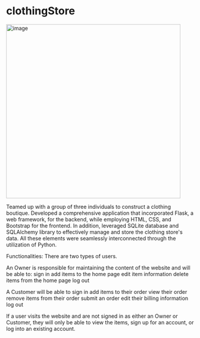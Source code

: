 # clothingStore
<img width="468" alt="image" src="https://github.com/WonderBoi99/clothingStore/assets/61436662/7a86d838-3e7e-474d-87ce-45c7fc6e7a7b">


Teamed up with a group of three individuals to construct a clothing boutique. Developed a comprehensive application that incorporated Flask, a web framework, for the backend, while employing HTML, CSS, and Bootstrap for the frontend. In addition, leveraged SQLite database and SQLAlchemy library to effectively manage and store the clothing store's data. All these elements were seamlessly interconnected through the utilization of Python.

Functionalities:
There are two types of users.

An Owner is responsible for maintaining the content of the website and will be able to:
sign in
add items to the home page
edit item information
delete items from the home page
log out

A Customer will be able to 
sign in
add items to their order
view their order
remove items from their order
submit an order
edit their billing information
log out

If a user visits the website and are not signed in as either an Owner or Customer, they will only be able to view the items, sign up for an account, or log into an existing account.


